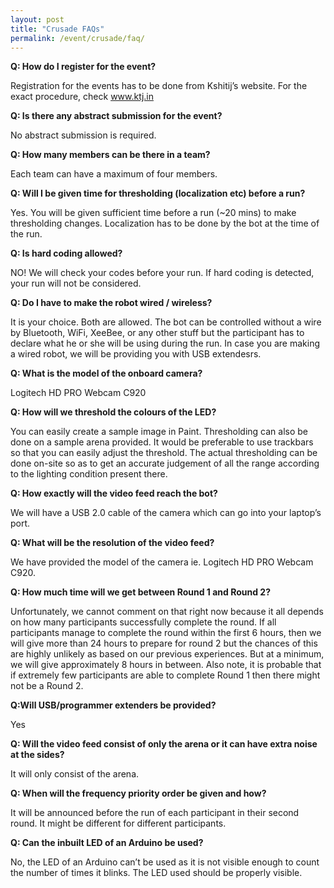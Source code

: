 ```yaml
---
layout: post
title: "Crusade FAQs"
permalink: /event/crusade/faq/
---
```


**Q: How do I register for the event?**

Registration for the events has to be done from Kshitij’s website. For the exact procedure, check www.ktj.in


**Q: Is there any abstract submission for the event?**

No abstract submission is required.


**Q: How many members can be there in a team?**

Each team can have a maximum of four members.


**Q: Will I be given time for thresholding (localization etc) before a run?**

Yes. You will be given sufficient time before a run (~20 mins) to make thresholding changes. Localization has to be done by the bot at the time of the run.


**Q: Is hard coding allowed?**

NO! We will check your codes before your run. If hard coding is detected, your run will not be considered.


**Q: Do I have to make the robot wired / wireless?**

It is your choice. Both are allowed. The bot can be controlled without a wire by Bluetooth, WiFi, XeeBee, or any other stuff but the participant has to declare what he or she will be using during the run. In case you are making a wired robot, we will be providing you with USB extendesrs.


**Q: What is the model of the onboard camera?**

Logitech HD PRO Webcam C920


**Q: How will we threshold the colours of the LED?**

You can easily create a sample image in Paint. Thresholding can also be done on a sample arena provided. It would be preferable to use trackbars so that you can easily adjust the threshold. The actual thresholding can be done on-site so as to get an accurate judgement of all the range according to the lighting condition present there.


**Q: How exactly will the video feed reach the bot?**

We will have a USB 2.0 cable of the camera which can go into your laptop’s port.


**Q: What will be the resolution of the video feed?**

We have provided the model of the camera ie. Logitech HD PRO Webcam C920.


**Q: How much time will we get between Round 1 and Round 2?**

Unfortunately, we cannot comment on that right now because it all depends on how many participants successfully complete the round. If all participants manage to complete the round within the first 6 hours, then we will give more than 24 hours to prepare for round 2 but the chances of this are highly unlikely as based on our previous experiences. But at a minimum, we will give approximately 8 hours in between. Also note, it is probable that if extremely few participants are able to complete Round 1 then there might not be a Round 2.


**Q:Will USB/programmer extenders be provided?**

Yes


**Q: Will the video feed consist of only the arena or it can have extra noise at the sides?**

It will only consist of the arena.


**Q: When will the frequency priority order be given and how?**

It will be announced before the run of each participant in their second round. It might be different for different participants.


**Q: Can the inbuilt LED of an Arduino be used?**

No, the LED of an Arduino can’t be used as it is not visible enough to count the number of times it blinks. The LED used should be properly visible.

